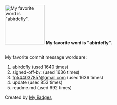 <img src="https://github.com/my-badges/my-badges/blob/master/src/all-badges/favorite-word/favorite-word.png?raw=true" alt="My favorite word is &quot;abirdcfly&quot;." title="My favorite word is &quot;abirdcfly&quot;." width="128">
<strong>My favorite word is &quot;abirdcfly&quot;.</strong>
<br><br>

My favorite commit message words are:

1. abirdcfly (used 1640 times)
2. signed-off-by: (used 1636 times)
3. <fp544037857@gmail.com> (used 1636 times)
4. update (used 853 times)
5. readme.md (used 692 times)


Created by <a href="https://github.com/my-badges/my-badges">My Badges</a>